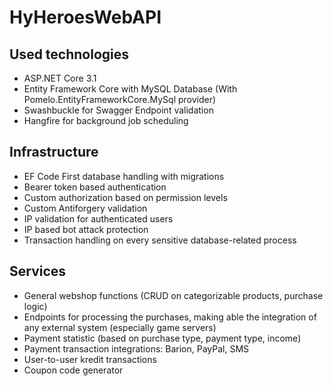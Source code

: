 # HyHeroesWebAPI

## Used technologies
- ASP.NET Core 3.1
- Entity Framework Core with MySQL Database (With Pomelo.EntityFrameworkCore.MySql provider)
- Swashbuckle for Swagger Endpoint validation
- Hangfire for background job scheduling

## Infrastructure
- EF Code First database handling with migrations
- Bearer token based authentication
- Custom authorization based on permission levels
- Custom Antiforgery validation
- IP validation for authenticated users
- IP based bot attack protection
- Transaction handling on every sensitive database-related process

## Services
- General webshop functions (CRUD on categorizable products, purchase logic)
- Endpoints for processing the purchases, making able the integration of any external system (especially game servers)
- Payment statistic (based on purchase type, payment type, income)
- Payment transaction integrations: Barion, PayPal, SMS
- User-to-user kredit transactions
- Coupon code generator

